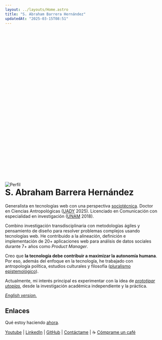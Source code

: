 ```yaml
---
layout: ../layouts/Home.astro
title: "S. Abraham Barrera Hernández"
updatedAt: "2025-03-15T08:51"
---
```


<img src="/sabhz200.png" alt="Perfil" style="margin-top:12.5vh;">

<h1 style="margin-top:0;">S. Abraham Barrera Hernández</h1>


Generalista en tecnologías web con una perspectiva [sociotécnica](https://scholar.lib.vt.edu/ejournals/SPT/v4n3/pdf/ROPOHL.PDF). Doctor en Ciencias Antropológicas ([UADY](https://antropologia.uady.mx/antro-oferta-educativa/doctorado-ciencias-antropologicas) 2025). Licenciado en Comunicación con especialidad en investigación ([UNAM](https://oferta.unam.mx/comunicacion.html) 2018).

Combino investigación transdisciplinaria con metodologías ágiles y pensamiento de diseño para resolver problemas complejos usando tecnologías web. He contribuido a la alineación, definición e implementación de 20+ aplicaciones web para análisis de datos sociales durante 7+ años como *Product Manager*.

Creo que **la tecnología debe contribuir a maximizar la autonomía humana**. Por eso, además del enfoque en la tecnología, he trabajado con antropología política, estudios culturales y filosofía ([pluralismo epistemológico](https://en.wikipedia.org/wiki/Epistemological_pluralism)).

Actualmente, mi interés principal es experimentar con la idea de [*prototipar utopías*](prototipar-utopias), desde la investigación académica independiente y la práctica.

[*English version.*](en)

## Enlaces

Qué estoy haciendo [ahora](ahora).

[Youtube](https://www.youtube.com/@abrahambahez)
| [LinkedIn](https://www.linkedin.com/in/sergio-barrera-1b9110323/)
| [GitHub](https://github.com/abrahambahez)
| [Contáctame](mailto:tacto@sabhz.com)
| ☕ [Cómprame un café](https://buymeacoffee.com/sabhz)


<!--Proyectos, intereses-->

